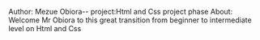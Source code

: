 Author: Mezue Obiora--
project:Html and Css project phase
About: Welcome Mr Obiora to this great transition from beginner to intermediate level on Html and Css
